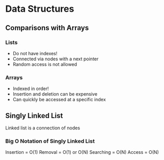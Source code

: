 # Data Structures

## Comparisons with Arrays

### Lists

- Do not have indexes!
- Connected via nodes with a next pointer
- Random access is not allowed

### Arrays

- Indexed in order!
- Insertion and deletion can be expensive
- Can quickly be accessed at a specific index


## Singly Linked List

Linked list is a connection of nodes

### Big O Notation of Singly Linked List

Insertion = O(1)
Removal = O(1) or O(N)
Searching = O(N)
Access = O(N)
